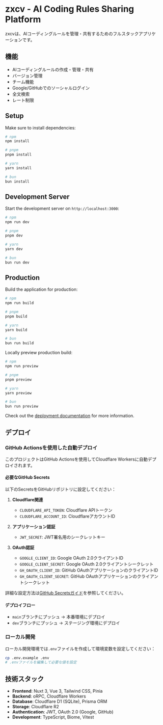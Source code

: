 # zxcv - AI Coding Rules Sharing Platform

zxcvは、AIコーディングルールを管理・共有するためのフルスタックアプリケーションです。

## 機能

- AIコーディングルールの作成・管理・共有
- バージョン管理
- チーム機能
- Google/GitHubでのソーシャルログイン
- 全文検索
- レート制限

## Setup

Make sure to install dependencies:

```bash
# npm
npm install

# pnpm
pnpm install

# yarn
yarn install

# bun
bun install
```

## Development Server

Start the development server on `http://localhost:3000`:

```bash
# npm
npm run dev

# pnpm
pnpm dev

# yarn
yarn dev

# bun
bun run dev
```

## Production

Build the application for production:

```bash
# npm
npm run build

# pnpm
pnpm build

# yarn
yarn build

# bun
bun run build
```

Locally preview production build:

```bash
# npm
npm run preview

# pnpm
pnpm preview

# yarn
yarn preview

# bun
bun run preview
```

Check out the [deployment documentation](https://nuxt.com/docs/getting-started/deployment) for more information.

## デプロイ

### GitHub Actionsを使用した自動デプロイ

このプロジェクトはGitHub Actionsを使用してCloudflare Workersに自動デプロイされます。

#### 必要なGitHub Secrets

以下のSecretsをGitHubリポジトリに設定してください：

1. **Cloudflare関連**
   - `CLOUDFLARE_API_TOKEN`: Cloudflare APIトークン
   - `CLOUDFLARE_ACCOUNT_ID`: CloudflareアカウントID

2. **アプリケーション認証**
   - `JWT_SECRET`: JWT署名用のシークレットキー

3. **OAuth認証**
   - `GOOGLE_CLIENT_ID`: Google OAuth 2.0クライアントID
   - `GOOGLE_CLIENT_SECRET`: Google OAuth 2.0クライアントシークレット
   - `GH_OAUTH_CLIENT_ID`: GitHub OAuthアプリケーションのクライアントID
   - `GH_OAUTH_CLIENT_SECRET`: GitHub OAuthアプリケーションのクライアントシークレット

詳細な設定方法は[GitHub Secretsガイド](./docs/GITHUB_SECRETS.md)を参照してください。

#### デプロイフロー

- `main`ブランチにプッシュ → 本番環境にデプロイ
- `dev`ブランチにプッシュ → ステージング環境にデプロイ

### ローカル開発

ローカル開発環境では`.env`ファイルを作成して環境変数を設定してください：

```bash
cp .env.example .env
# .envファイルを編集して必要な値を設定
```

## 技術スタック

- **Frontend**: Nuxt 3, Vue 3, Tailwind CSS, Pinia
- **Backend**: oRPC, Cloudflare Workers
- **Database**: Cloudflare D1 (SQLite), Prisma ORM
- **Storage**: Cloudflare R2
- **Authentication**: JWT, OAuth 2.0 (Google, GitHub)
- **Development**: TypeScript, Biome, Vitest
